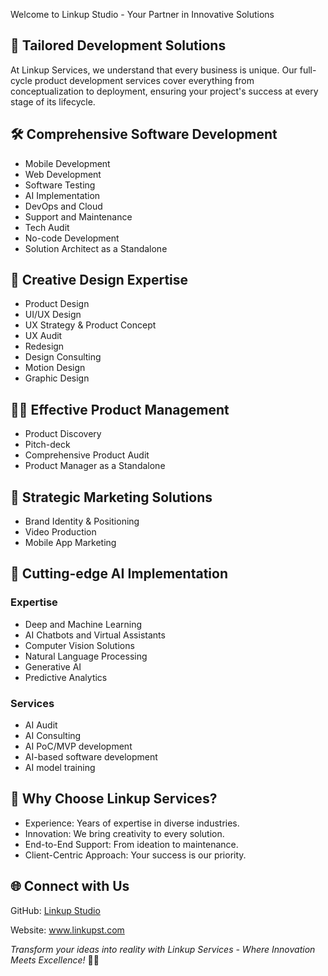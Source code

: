 Welcome to Linkup Studio - Your Partner in Innovative Solutions

## 🚀 Tailored Development Solutions
At Linkup Services, we understand that every business is unique. Our full-cycle product development services cover everything from conceptualization to deployment, ensuring your project's success at every stage of its lifecycle.

## 🛠️ Comprehensive Software Development
- Mobile Development
- Web Development
- Software Testing
- AI Implementation
- DevOps and Cloud
- Support and Maintenance
- Tech Audit
- No-code Development
- Solution Architect as a Standalone

## 🎨 Creative Design Expertise
- Product Design
- UI/UX Design
- UX Strategy & Product Concept
- UX Audit
- Redesign
- Design Consulting
- Motion Design
- Graphic Design

## 👩‍💼 Effective Product Management
- Product Discovery
- Pitch-deck
- Comprehensive Product Audit
- Product Manager as a Standalone

## 📣 Strategic Marketing Solutions
- Brand Identity & Positioning
- Video Production
- Mobile App Marketing

## 🤖 Cutting-edge AI Implementation
### Expertise
- Deep and Machine Learning
- AI Chatbots and Virtual Assistants
- Computer Vision Solutions
- Natural Language Processing
- Generative AI
- Predictive Analytics
### Services
- AI Audit
- AI Consulting
- AI PoC/MVP development
- AI-based software development
- AI model training

## 🤝 Why Choose Linkup Services?
- Experience: Years of expertise in diverse industries.
- Innovation: We bring creativity to every solution.
- End-to-End Support: From ideation to maintenance.
- Client-Centric Approach: Your success is our priority.

## 🌐 Connect with Us
GitHub: [Linkup Studio](https://github.com/LinkUpStudio)

Website: www.linkupst.com

*Transform your ideas into reality with Linkup Services - Where Innovation Meets Excellence!* 🚀✨
